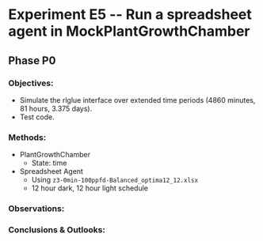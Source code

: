 # Experiment E5 -- Run a spreadsheet agent in MockPlantGrowthChamber

## Phase P0

### Objectives:

- Simulate the rlglue interface over extended time periods (4860 minutes, 81 hours, 3.375 days).
- Test code.

### Methods:

- PlantGrowthChamber
  - State: time
- Spreadsheet Agent
  - Using `z3-0min-100ppfd-Balanced_optima12_12.xlsx`
  - 12 hour dark, 12 hour light schedule

### Observations:

### Conclusions & Outlooks:
